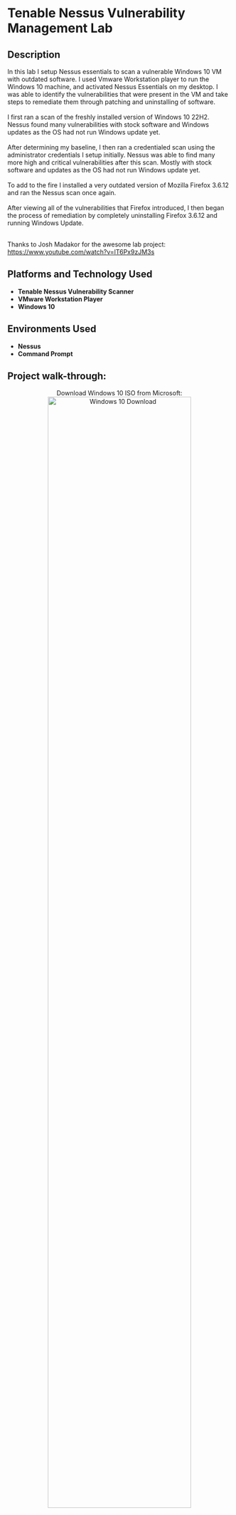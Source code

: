 <h1>Tenable Nessus Vulnerability Management Lab</h1>

<!-- ### [YouTube Demonstration](https://youtu.be/7eJexJVCqJo) -->

<h2>Description</h2>
In this lab I setup Nessus essentials to scan a vulnerable Windows 10 VM with outdated software. I used Vmware Workstation player to run the Windows 10 machine, and activated Nessus Essentials on my desktop. I was able to identify the vulnerabilities that were present in the VM and take steps to remediate them through patching and uninstalling of software.
<br/><br/>
I first ran a scan of the freshly installed version of Windows 10 22H2. Nessus found many vulnerabilities with stock software and Windows updates as the OS had not run Windows update yet.
<br/><br/>
After determining my baseline, I then ran a credentialed scan using the administrator credentials I setup initially. Nessus was able to find many more high and critical vulnerabilities after this scan. Mostly with stock software and updates as the OS had not run Windows update yet.
<br/><br/>
To add to the fire I installed a very outdated version of Mozilla Firefox 3.6.12 and ran the Nessus scan once again.
<br/><br/>
After viewing all of the vulnerabilities that Firefox introduced, I then began the process of remediation by completely uninstalling Firefox 3.6.12 and running Windows Update.
<br/><br/>

Thanks to Josh Madakor for the awesome lab project: https://www.youtube.com/watch?v=lT6Px9zJM3s
<br />


<h2>Platforms and Technology Used</h2>

- <b>Tenable Nessus Vulnerability Scanner</b>
- <b>VMware Workstation Player</b>
- <b>Windows 10</b>

<h2>Environments Used </h2>

- <b>Nessus</b>
- <b>Command Prompt</b>

<h2>Project walk-through:</h2>

<p align="center">
Download Windows 10 ISO from Microsoft: <br/>
<img src="https://github.com/ZakJaeb/Nessus-Vuln-Manage/assets/58833790/e28e0618-7907-42f0-b182-25c5f6b0b862" height="80%" width="80%" alt="Windows 10 Download"/>
<br />
<br />
Download and install Tenable Nessus:  <br/>
<img src="https://github.com/ZakJaeb/Nessus-Vuln-Manage/assets/58833790/9a771996-0eee-40f5-a6de-5d75aa7157d1" height="80%" width="80%" alt="Tenable Nessus Download"/>
<br />
<br />
Activate Nessus Essentials with code sent to email:  <br/>
<img src="https://github.com/ZakJaeb/Nessus-Vuln-Manage/assets/58833790/dcfa2f11-7636-4729-b17b-ee1284cf83b9" height="80%" width="80%" alt="Nessus Essentials Activation"/>
<br />
<br />
Initial setup of Windows 10 VM within VMWare Workstation Player:  <br/>
<img src="https://github.com/ZakJaeb/Nessus-Vuln-Manage/assets/58833790/c13efe8a-7cf2-481c-9081-1266cb4fdb9d" height="80%" width="80%" alt="Windows 10 setup"/>
<br />
<br />
Disable Windows Firewall to be able to ping the VM from local machine:  <br/>
<img src="https://github.com/ZakJaeb/Nessus-Vuln-Manage/assets/58833790/df4941c7-6345-48a0-a3e4-03c6d421c957" height="80%" width="80%" alt="Disable Windows Firewall"/>
<br />
<br />
Test ping from local machine to VM:  <br/>
<img src="https://github.com/ZakJaeb/Nessus-Vuln-Manage/assets/58833790/16a1f1d5-bfef-4b30-9878-1f5d8adbea08" height="80%" width="80%" alt="Test Ping"/>
<br />
<br />
Setup basic network scan within Nessus targeting the IP of the VM:  <br/>
<img src="https://github.com/ZakJaeb/Nessus-Vuln-Manage/assets/58833790/0bd12d38-070e-4fe0-83ef-2078143ae627" height="80%" width="80%" alt="Basic network scan"/>
<br />
<br />
Launch scan:  <br/>
<img src="https://github.com/ZakJaeb/Nessus-Vuln-Manage/assets/58833790/52fa3a2f-1c11-4627-bad5-eab1eab1e36b" height="80%" width="80%" alt="Launch scan"/>
<br />
<br />
Go grab a coffee while it runs...  <br/>
<img src="https://github.com/ZakJaeb/Nessus-Vuln-Manage/assets/58833790/5b5e3479-dfec-4a4b-9f9a-0d20599d6c1c" height="80%" width="80%" alt="Coffee Break"/>
<br />
<br />
Minimal vulnerabilities found, mostly Low and Medium:  <br/>
<img src="https://github.com/ZakJaeb/Nessus-Vuln-Manage/assets/58833790/f8cc9504-817f-48ed-a8a0-dabf39305835" height="80%" width="80%" alt="Minimal Vulnerabilities"/>
<br />
<br />
<img src="https://github.com/ZakJaeb/Nessus-Vuln-Manage/assets/58833790/2215b307-806b-490a-8a19-9bde417ef62b" height="80%" width="80%" alt="SMB Signing"/>
<br />
<br />
Scan again, but this time with credentials added:  <br/>
<img src="https://github.com/ZakJaeb/Nessus-Vuln-Manage/assets/58833790/269ed61c-8314-42fa-9d31-28deadcb3b10" height="80%" width="80%" alt="Credentials"/>
<br />
<br />
From 17 to 46 vulnerabilities with credentials:  <br/>
<img src="https://github.com/ZakJaeb/Nessus-Vuln-Manage/assets/58833790/3b3562f7-7bfa-4a61-9e8a-14ad240cc093" height="80%" width="80%" alt="Credential scan vuln"/>
<br />
<br />
Multiple Microsoft Windows which is due to the system not being fully patched:  <br/>
<img src="https://github.com/ZakJaeb/Nessus-Vuln-Manage/assets/58833790/91764340-2c99-4aa0-a83e-8f2ac274c07c" height="80%" width="80%" alt="Windows Vuln"/>
<br />
<br />
<img src="https://github.com/ZakJaeb/Nessus-Vuln-Manage/assets/58833790/565dba83-23a5-4f6a-9fd0-5bb65b3220e4" height="80%" width="80%" alt="Windows vuln"/>
<br />
<br />
<img src="https://github.com/ZakJaeb/Nessus-Vuln-Manage/assets/58833790/52c0094e-c1d7-469b-b12c-76a3c78698e8" height="80%" width="80%" alt="Microsoft Defender"/>
<br />
<br />
Next I installed Mozilla Firefox 3.6.12 (OLD) and ran the credentialed scan again:  <br/>
<img src="https://github.com/ZakJaeb/Nessus-Vuln-Manage/assets/58833790/885081ff-690b-48da-b31d-df95ae22bfbc" height="80%" width="80%" alt="Mozilla Firefox old"/>
<br />
<br />
<img src="https://github.com/ZakJaeb/Nessus-Vuln-Manage/assets/58833790/dd73ed61-875a-4a81-8d56-881e2fa7bcbd" height="80%" width="80%" alt="Nessus Scan again"/>
<br />
<br />
This returned over a hundred Critical vulnerabilities with Firefox:  <br/>
<img src="https://github.com/ZakJaeb/Nessus-Vuln-Manage/assets/58833790/f169aa23-03e0-44a2-bf9c-103992bb52cc" height="80%" width="80%" alt="Mozilla Firefox Critical"/>
<br />
<br />
To remediate, I uninstalled the old version of Firefox and ran Windows updates:  <br/>
<img src="https://github.com/ZakJaeb/Nessus-Vuln-Manage/assets/58833790/1475f924-6ed0-41a4-8916-c10920620f84" height="80%" width="80%" alt="Mozilla Firefox Uninstall"/>
<br />
<br />
I ran the Nessus scan one more time and verified the critical vulnerabilities had been remediated:  <br/>
<img src="https://github.com/ZakJaeb/Nessus-Vuln-Manage/assets/58833790/156c01f2-4c1d-438a-9e17-b57edcda28fd" height="80%" width="80%" alt="Nessus scan remediation"/>
<br />
<br />
